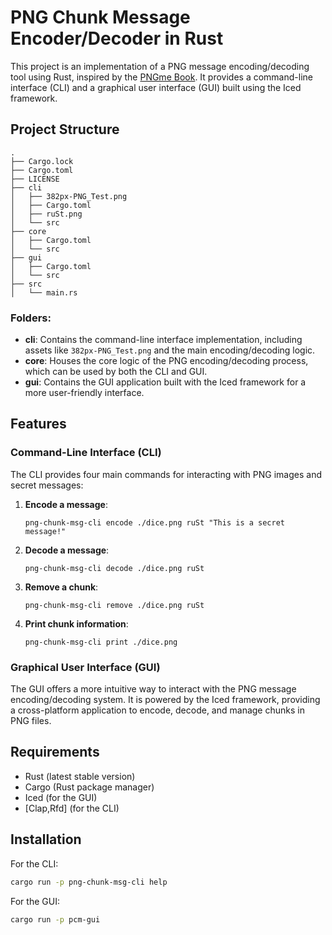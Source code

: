 
# PNG Chunk Message Encoder/Decoder in Rust

This project is an implementation of a PNG message encoding/decoding tool using Rust, inspired by the [PNGme Book](https://jrdngr.github.io/pngme_book/chapter_4.html). It provides a command-line interface (CLI) and a graphical user interface (GUI) built using the Iced framework.

## Project Structure

```
.
├── Cargo.lock
├── Cargo.toml
├── LICENSE
├── cli
│   ├── 382px-PNG_Test.png
│   ├── Cargo.toml
│   ├── ruSt.png
│   └── src
├── core
│   ├── Cargo.toml
│   └── src
├── gui
│   ├── Cargo.toml
│   └── src
├── src
│   └── main.rs
```

### Folders:
- **cli**: Contains the command-line interface implementation, including assets like `382px-PNG_Test.png` and the main encoding/decoding logic.
- **core**: Houses the core logic of the PNG encoding/decoding process, which can be used by both the CLI and GUI.
- **gui**: Contains the GUI application built with the Iced framework for a more user-friendly interface.

## Features

### Command-Line Interface (CLI)
The CLI provides four main commands for interacting with PNG images and secret messages:

1. **Encode a message**: 
   ```
   png-chunk-msg-cli encode ./dice.png ruSt "This is a secret message!"
   ```

2. **Decode a message**:
   ```
   png-chunk-msg-cli decode ./dice.png ruSt
   ```

3. **Remove a chunk**:
   ```
   png-chunk-msg-cli remove ./dice.png ruSt
   ```

4. **Print chunk information**:
   ```
   png-chunk-msg-cli print ./dice.png
   ```

### Graphical User Interface (GUI)
The GUI offers a more intuitive way to interact with the PNG message encoding/decoding system. It is powered by the Iced framework, providing a cross-platform application to encode, decode, and manage chunks in PNG files.

## Requirements

- Rust (latest stable version)
- Cargo (Rust package manager)
- Iced (for the GUI)
- [Clap,Rfd] (for the CLI)

## Installation

For the CLI:

```bash
cargo run -p png-chunk-msg-cli help
```

For the GUI:

```bash
cargo run -p pcm-gui  
```

